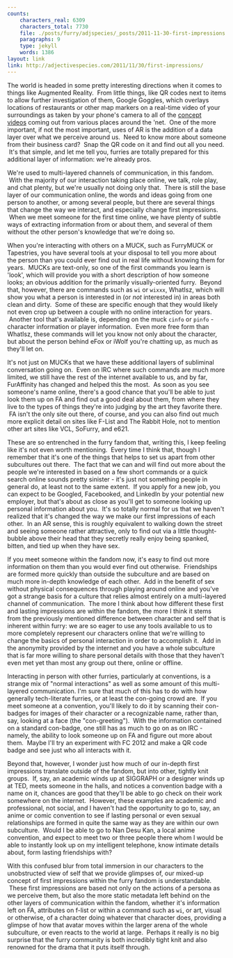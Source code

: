 ```yaml
---
counts:
    characters_real: 6309
    characters_total: 7730
    file: ./posts/furry/adjspecies/_posts/2011-11-30-first-impressions.markdown
    paragraphs: 9
    type: jekyll
    words: 1386
layout: link
link: http://adjectivespecies.com/2011/11/30/first-impressions/
---
```


The world is headed in some pretty interesting directions when it comes to
things like Augmented Reality.  From little things, like QR codes next to items
to allow further investigation of them, Google Goggles, which overlays locations
of restaurants or other map markers on a real-time video of your surroundings as
taken by your phone's camera to all of the [concept
videos](http://vimeo.com/search/videos/search:augmented%20reality/st/27d7a185) coming
out from various places around the 'net.  One of the more important, if not the
most important, uses of AR is the addition of a data layer over what we perceive
around us.  Need to know more about someone from their business card?  Snap the
QR code on it and find out all you need.  It's that simple, and let me tell you,
furries are totally prepared for this additional layer of information: we're
already pros.<!--more-->

We're used to multi-layered channels of communication, in this fandom.  With the
majority of our interaction taking place online, we talk, role play, and chat
plenty, but we're usually not doing only that.  There is still the base layer of
our communication online, the words and ideas going from one person to another,
or among several people, but there are several things that change the way we
interact, and especially change first impressions.  When we meet someone for the
first time online, we have plenty of subtle ways of extracting information from
or about them, and several of them without the other person's knowledge that
we're doing so.

When you're interacting with others on a MUCK, such as FurryMUCK or Tapestries,
you have several tools at your disposal to tell you more about the person than
you could ever find out in real life without knowing them for years.  MUCKs are
text-only, so one of the first commands you learn is 'look', which will provide
you with a short description of how someone looks; an obvious addition for the
primarily visually-oriented furry.  Beyond that, however, there are commands
such as `wi` or `wixxx`, WhatIsz, which will show you what a person is
interested in (or *not* interested in) in areas both clean and dirty.
 Some of these are specific enough that they would likely not even crop up
between a couple with no online interaction for years.  Another tool that's
available is, depending on the muck `cinfo` or `pinfo` - character information
or player information.  Even more free form than WhatIsz, these commands will
let you know not only about the character, but about the person behind eFox or
iWolf you're chatting up, as much as they'll let on.

It's not just on MUCKs that we have these additional layers of subliminal
conversation going on.  Even on IRC where such commands are much more limited,
we still have the rest of the internet available to us, and by far, FurAffinity
has changed and helped this the most.  As soon as you see someone's name online,
there's a good chance that you'll be able to just look them up on FA and find
out a good deal about them, from where they live to the types of things they're
into judging by the art they favorite there.  FA isn't the only site out there,
of course, and you can also find out much more explicit detail on sites like
F-List and The Rabbit Hole, not to mention other art sites like VCL, SoFurry,
and e621.

These are so entrenched in the furry fandom that, writing this, I keep feeling
like it's not even worth mentioning.  Every time I think that, though I remember
that it's one of the things that helps to set us apart from other subcultures
out there.  The fact that we can and will find out more about the people we're
interested in based on a few short commands or a quick search online sounds
pretty sinister - it's just not something people in general do, at least not to
the same extent.  If you apply for a new job, you can expect to be Googled,
Facebooked, and LinkedIn by your potential new employer, but that's about as
close as you'll get to someone looking up personal information about you.  It's
so totally normal for us that we haven't realized that it's changed the way we
make our first impressions of each other.  In an AR sense, this is roughly
equivalent to walking down the street and seeing someone rather attractive, only
to find out via a little thought-bubble above their head that they secretly
really enjoy being spanked, bitten, and tied up when they have sex.

If you meet someone within the fandom now, it's easy to find out more
information on them than you would ever find out otherwise.  Friendships are
formed more quickly than outside the subculture and are based on much more
in-depth knowledge of each other.  Add in the benefit of sex without physical
consequences through playing around online and you've got a strange basis for a
culture that relies almost entirely on a multi-layered channel of communication.
 The more I think about how different these first and lasting impressions are
within the fandom, the more I think it stems from the previously mentioned
difference between character and self that is inherent within furry: we are so
eager to use any tools available to us to more completely represent our
characters online that we're willing to change the basics of personal
interaction in order to accomplish it.  Add in the anonymity provided by the
internet and you have a whole subculture that is far more willing to share
personal details with those that they haven't even met yet than most any group
out there, online or offline.

Interacting in person with other furries, particularly at conventions, is a
strange mix of "normal interactions" as well as some amount of this
multi-layered communication. I'm sure that much of this has to do with how
generally tech-literate furries, or at least the con-going crowd are.  If you
meet someone at a convention, you'll likely to do it by scanning their
con-badges for images of their character or a recognizable name, rather than,
say, looking at a face (the "con-greeting").  With the information contained on
a standard con-badge, one still has as much to go on as on IRC - namely, the
ability to look someone up on FA and figure out more about them.  Maybe I'll try
an experiment with FC 2012 and make a QR code badge and see just who all
interacts with it.

Beyond that, however, I wonder just how much of our in-depth first impressions
translate outside of the fandom, but into other, tightly knit groups.  If, say,
an academic winds up at SIGGRAPH or a designer winds up at TED, meets someone in
the halls, and notices a convention badge with a name on it, chances are good
that they'll be able to go check on their work somewhere on the internet.
 However, these examples are academic and professional, not social, and I
haven't had the opportunity to go to, say, an anime or comic convention to see
if lasting personal or even sexual relationships are formed in quite the same
way as they are within our own subculture.  Would I be able to go to Nan Desu
Kan, a local anime convention, and expect to meet two or three people there whom
I would be able to instantly look up on my intelligent telephone, know intimate
details about, form lasting friendships with?

With this confused blur from total immersion in our characters to the
unobstructed view of self that we provide glimpses of, our mixed-up concept of
first impressions within the furry fandom is understandable.  These first
impressions are based not only on the actions of a persona as we perceive them,
but also the more static metadata left behind on the other layers of
communication within the fandom, whether it's information left on FA, attributes
on f-list or within a command such as `wi`, or art, visual or otherwise, of a
character doing whatever that character does, providing a glimpse of how that
avatar moves within the larger arena of the whole subculture, or even reacts to
the world at large.  Perhaps it really is no big surprise that the furry
community is both incredibly tight knit and also renowned for the drama that it
puts itself through.
